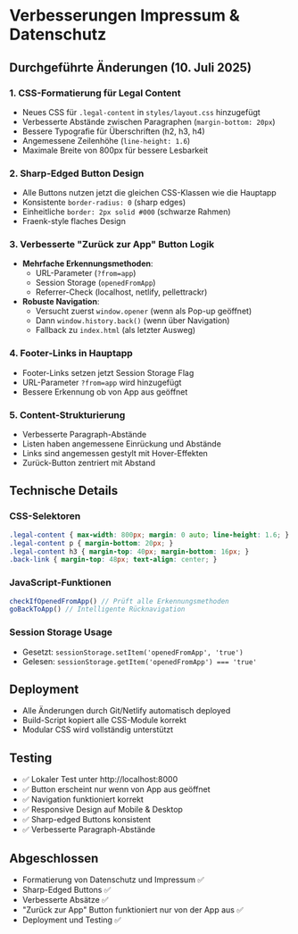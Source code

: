 # Verbesserungen Impressum & Datenschutz

## Durchgeführte Änderungen (10. Juli 2025)

### 1. CSS-Formatierung für Legal Content
- Neues CSS für `.legal-content` in `styles/layout.css` hinzugefügt
- Verbesserte Abstände zwischen Paragraphen (`margin-bottom: 20px`)
- Bessere Typografie für Überschriften (h2, h3, h4)
- Angemessene Zeilenhöhe (`line-height: 1.6`)
- Maximale Breite von 800px für bessere Lesbarkeit

### 2. Sharp-Edged Button Design
- Alle Buttons nutzen jetzt die gleichen CSS-Klassen wie die Hauptapp
- Konsistente `border-radius: 0` (sharp edges)
- Einheitliche `border: 2px solid #000` (schwarze Rahmen)
- Fraenk-style flaches Design

### 3. Verbesserte "Zurück zur App" Button Logik
- **Mehrfache Erkennungsmethoden**:
  - URL-Parameter (`?from=app`)
  - Session Storage (`openedFromApp`)
  - Referrer-Check (localhost, netlify, pellettrackr)
- **Robuste Navigation**:
  - Versucht zuerst `window.opener` (wenn als Pop-up geöffnet)
  - Dann `window.history.back()` (wenn über Navigation)
  - Fallback zu `index.html` (als letzter Ausweg)

### 4. Footer-Links in Hauptapp
- Footer-Links setzen jetzt Session Storage Flag
- URL-Parameter `?from=app` wird hinzugefügt
- Bessere Erkennung ob von App aus geöffnet

### 5. Content-Strukturierung
- Verbesserte Paragraph-Abstände
- Listen haben angemessene Einrückung und Abstände
- Links sind angemessen gestylt mit Hover-Effekten
- Zurück-Button zentriert mit Abstand

## Technische Details

### CSS-Selektoren
```css
.legal-content { max-width: 800px; margin: 0 auto; line-height: 1.6; }
.legal-content p { margin-bottom: 20px; }
.legal-content h3 { margin-top: 40px; margin-bottom: 16px; }
.back-link { margin-top: 48px; text-align: center; }
```

### JavaScript-Funktionen
```javascript
checkIfOpenedFromApp() // Prüft alle Erkennungsmethoden
goBackToApp() // Intelligente Rücknavigation
```

### Session Storage Usage
- Gesetzt: `sessionStorage.setItem('openedFromApp', 'true')`
- Gelesen: `sessionStorage.getItem('openedFromApp') === 'true'`

## Deployment
- Alle Änderungen durch Git/Netlify automatisch deployed
- Build-Script kopiert alle CSS-Module korrekt
- Modular CSS wird vollständig unterstützt

## Testing
- ✅ Lokaler Test unter http://localhost:8000
- ✅ Button erscheint nur wenn von App aus geöffnet
- ✅ Navigation funktioniert korrekt
- ✅ Responsive Design auf Mobile & Desktop
- ✅ Sharp-edged Buttons konsistent
- ✅ Verbesserte Paragraph-Abstände

## Abgeschlossen
- Formatierung von Datenschutz und Impressum ✅
- Sharp-Edged Buttons ✅
- Verbesserte Absätze ✅
- "Zurück zur App" Button funktioniert nur von der App aus ✅
- Deployment und Testing ✅
